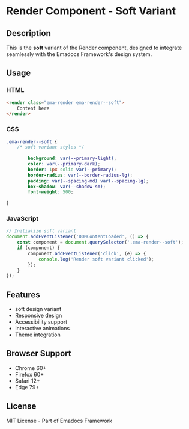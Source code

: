 # Render Component - Soft Variant

## Description
This is the **soft** variant of the Render component, designed to integrate seamlessly with the Emadocs Framework's design system.

## Usage

### HTML
```html
<render class="ema-render ema-render--soft">
    Content here
</render>
```

### CSS
```css
.ema-render--soft {
    /* soft variant styles */
    
        background: var(--primary-light);
        color: var(--primary-dark);
        border: 1px solid var(--primary);
        border-radius: var(--border-radius-lg);
        padding: var(--spacing-md) var(--spacing-lg);
        box-shadow: var(--shadow-sm);
        font-weight: 500;
    
}
```

### JavaScript
```javascript
// Initialize soft variant
document.addEventListener('DOMContentLoaded', () => {
    const component = document.querySelector('.ema-render--soft');
    if (component) {
        component.addEventListener('click', (e) => {
            console.log('Render soft variant clicked');
        });
    }
});
```

## Features
- soft design variant
- Responsive design
- Accessibility support
- Interactive animations
- Theme integration

## Browser Support
- Chrome 60+
- Firefox 60+
- Safari 12+
- Edge 79+

## License
MIT License - Part of Emadocs Framework
